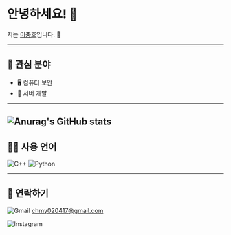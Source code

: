 # 안녕하세요! 👋

저는 [이충호](https://github.com/cchh0204)입니다. 🌱

---

## 🚀 관심 분야
- 🖥 컴퓨터 보안
- 💾 서버 개발

---
![Anurag's GitHub stats](https://github-readme-stats.vercel.app/api?username=cchh0204&show_icons=true&theme=transparent)
 ---

## 🧑‍💻 사용 언어
![C++](https://img.shields.io/badge/c++-%2300599C.svg?style=for-the-badge&logo=c%2B%2B&logoColor=white) ![Python](https://img.shields.io/badge/python-3670A0?style=for-the-badge&logo=python&logoColor=ffdd54)

---

## 💬 연락하기
 ![Gmail](https://img.shields.io/badge/Gmail-D14836?style=for-the-badge&logo=gmail&logoColor=white) chmy020417@gmail.com
 
 ![Instagram](https://img.shields.io/badge/Instagram-%23E4405F.svg?style=for-the-badge&logo=Instagram&logoColor=white) 


  
